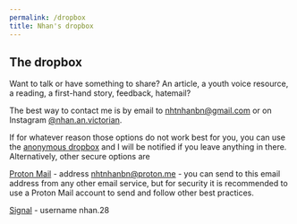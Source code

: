 ```yaml
---
permalink: /dropbox
title: Nhan's dropbox
---
```


## The dropbox

Want to talk or have something to share? An article, a youth voice resource, a reading, a first-hand story, feedback, hatemail?

The best way to contact me is by email to [nhtnhanbn@gmail.com](mailto:nhtnhanbn@gmail.com)
or on Instagram [@nhan.an.victorian](https://instagram.com/nhan.an.victorian).

If for whatever reason those options do not work best for you, you can use the [anonymous dropbox](https://forms.gle/36vELhSbTmu1cD2q7) and I will be notified if you leave anything in there.
Alternatively, other secure options are

[Proton Mail](https://proton.me/mail) - address nhtnhanbn@proton.me - you can send to this email address from any other email service, but for security it is recommended to use a Proton Mail account to send and follow other best practices.

[Signal](https://signal.org) - username nhan.28
